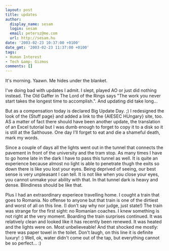 ```yaml
---
layout: post
title: updates
author:
  display_name: sesam
  login: sesam
  email: petersz@me.com
  url: http://sesam.hu
date: '2003-02-23 10:37:00 +0100'
date_gmt: '2003-02-23 11:37:00 +0100'
tags:
- Human Interest
- Tech &amp; Gizmos
comments: []
---
```


It's morning. Yaawn. Me hides under the blanket.

I've doing bad with updates I admit. I slept, played AO or just did nothing instead. The Old Gaffer in The Lord of the Rings says "The work you never start takes the longest time to accomplish.". And updating did take long...

But as a compensation today is declared Big Update Day. ;) I redesigned the look of the {Stuff page} and added a link to the {AIESEC HUngary} site, too. AS a matter of fact there should have been another update, the translation of an Excel tutorial but I was dumb enough to forget to copy it to a disk so it is still at the Salthouse. One day I'll forget to eat and die a shameful death, mark my words.

Since a couple of days all the lights went out in the tunnel that connects the pavement in front of the university and the tram stop. As many times I have to go home late in the dark I have to pass this tunnel as well. It is quite an experience because almost no light is able to penetrate thugh the exits so down there is like you lost your eyes. Being deprived of seeing, our best sense is very unpleasant I can tell. It is not like when you close your eyes, you cannot unmake your ability with that. In that tunnel dark is heavy and dense. Blindiness should be like that.

Plus I had an extraordinary experiece travelling home. I cought a train that goes to Romania. No offense to anyone but that train is one of the dirtiest and worst of all on this line. (I don't say why nor judge, just state!) The train was strange for the first sight: no Romanian coaches. I knew something is not right at the very moment. Boarding the train surprises continued. It was relatively clean and looked like it has recently been renewed. It was heated and the lights were on. Most unbelieveable! And that shocked me mostly: there was paper towel in the toilet. Don't laugh, on this line it is definite luxury! :) Well, ok, water didn't come out of the tap, but everything cannot be so perfect... :)

